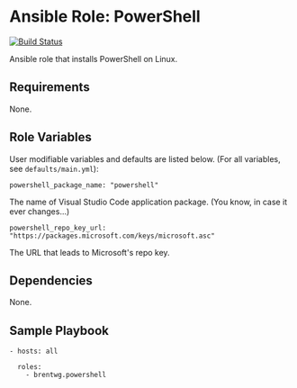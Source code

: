 # Ansible Role: PowerShell
[![Build Status](https://travis-ci.org/brentwg/ansible-role-powershell.svg?branch=master)](https://travis-ci.org/brentwg/ansible-role-powershell)

Ansible role that installs PowerShell on Linux.  

## Requirements  

None.  

## Role Variables  

User modifiable variables and defaults are listed below. (For all variables, see `defaults/main.yml`):  
```
powershell_package_name: "powershell"
```  
The name of Visual Studio Code application package. (You know, in case it ever changes...)  
```
powershell_repo_key_url: "https://packages.microsoft.com/keys/microsoft.asc"
```
The URL that leads to Microsoft's repo key.  

## Dependencies

None.

## Sample Playbook

```
- hosts: all
  
  roles:
    - brentwg.powershell
```  

